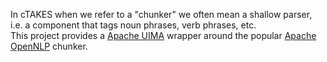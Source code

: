 In cTAKES when we refer to a "chunker" we often mean a shallow parser, i.e. a component that tags noun phrases, verb phrases, etc.  
This project provides a [Apache UIMA](https://uima.apache.org/) wrapper around the popular [Apache OpenNLP](https://opennlp.apache.org/) chunker. 